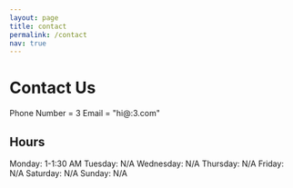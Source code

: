 ```yaml
---
layout: page
title: contact
permalink: /contact
nav: true
---
```


# Contact Us
Phone Number = 3
Email = "hi@:3.com"

## Hours

Monday: 1-1:30 AM
Tuesday: N/A
Wednesday: N/A
Thursday: N/A
Friday: N/A
Saturday: N/A
Sunday: N/A

